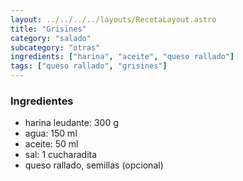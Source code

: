 ```yaml
---
layout: ../../../../layouts/RecetaLayout.astro
title: "Grisines"
category: "salado"
subcategory: "otras"
ingredients: ["harina", "aceite", "queso rallado"]
tags: ["queso rallado", "grisines"]
---
```


<!-- ## Grisines -->

### Ingredientes

- harina leudante: 300 g
- agua: 150 ml
- aceite: 50 ml
- sal: 1 cucharadita
- queso rallado, semillas (opcional)